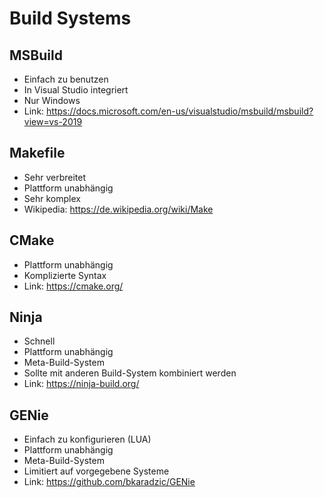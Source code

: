 # Build Systems 

## MSBuild 

- Einfach zu benutzen 
- In Visual Studio integriert 
- Nur Windows 
- Link: https://docs.microsoft.com/en-us/visualstudio/msbuild/msbuild?view=vs-2019 

## Makefile 

- Sehr verbreitet 
- Plattform unabhängig 
- Sehr komplex 
- Wikipedia: https://de.wikipedia.org/wiki/Make 

## CMake 

- Plattform unabhängig 
- Komplizierte Syntax 
- Link: https://cmake.org/ 

## Ninja 

- Schnell 
- Plattform unabhängig 
- Meta-Build-System 
- Sollte mit anderen Build-System kombiniert werden 
- Link: https://ninja-build.org/ 

## GENie 

- Einfach zu konfigurieren (LUA) 
- Plattform unabhängig 
- Meta-Build-System 
- Limitiert auf vorgegebene Systeme 
- Link: https://github.com/bkaradzic/GENie 
